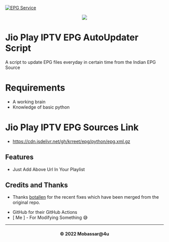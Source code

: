 
[![EPG Service](https://github.com/krreet/Jio-Play-IPTV-EPG-Autoupdater/actions/workflows/epg.yml/badge.svg)](https://github.com/krreet/Jio-Play-IPTV-EPG-Autoupdater/actions/workflows/epg.yml)

<p align="center"><img src="https://www.tataplay.com/s3-api/v1/assets/others/intro-image-desktop.png" ></p>


# Jio Play IPTV EPG AutoUpdater Script

A script to update EPG files everyday in certain time from the Indian EPG Source 
# Requirements

+ A working brain
+ Knowledge of basic python


# Jio Play IPTV EPG Sources Link

- https://cdn.jsdelivr.net/gh/krreet/epg/python/epg.xml.gz

## Features
- Just Add Above Url In Your Playlist


## Credits and Thanks
- Thanks [botallen](https://github.com/botallen) for the recent fixes which have been merged from the original repo.
* GitHub for their GitHub Actions
* [ Me ] - For Modifying Something 😅

---
<h4 align='center'>© 2022 Mobassar@4u</h4>

<!-- DO NOT REMOVE THIS CREDIT 🤬 🤬 -->
